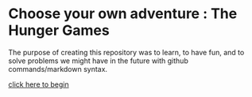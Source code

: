 # Choose your own adventure : The Hunger Games

The purpose of creating this repository was to learn, to have fun, and to solve problems we might have in the future with github commands/markdown syntax. 

[click here to begin](decisions/1-introduction.)
